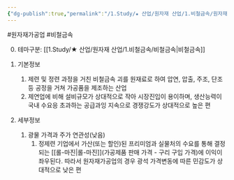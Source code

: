 ```yaml
---
{"dg-publish":true,"permalink":"/1.Study/★ 산업/원자재 산업/1.비철금속/원자재가공업/원자재가공업/","created":"2023-05-31T11:42:01.529+09:00","updated":"2025-06-26T12:51:16.045+09:00"}
---
```


#원자재가공업 #비철금속


0. 테마구분: [[1.Study/★ 산업/원자재 산업/1.비철금속/비철금속\|비철금속]]


1. 기본정보
	1. 제련 및 정련 과정을 거친 비철금속 괴를 원재료로 하여 압연, 압출, 주조, 단조 등 공정을 거쳐 가공품을 제조하는 산업
	2. 제연업에 비해 설비규모가 상대적으로 작아 시장진입이 용이하며, 생산능력이 국내 수요응 초과하는 공급과잉 지속으로 경쟁강도가 상대적으로 높은 편

2. 세부정보
	1. 광물 가격과 주가 연관성(낮음)
		1. 정제련 기업에서 가산(또는 할인)된 프리미엄과 실물처의 수요를 통해 결정되는 [[롤-마진\|롤-마진]](가공제품 판매 가격 - 구리 구입 가격)에 이익이 좌우된다. 따라서 원자재가공업의 경우 광석 가격변동에 따른 민감도가 상대적으로 낮은 편 
